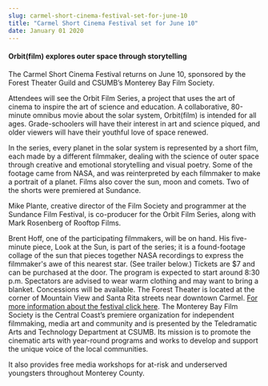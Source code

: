 ```yaml
---
slug: carmel-short-cinema-festival-set-for-june-10
title: "Carmel Short Cinema Festival set for June 10"
date: January 01 2020
---
```


<h4>Orbit(film) explores outer space through storytelling</h4><p>The Carmel Short Cinema Festival returns on June 10, sponsored by the Forest Theater Guild and CSUMB’s Monterey Bay Film Society.
</p><p>Attendees will see the Orbit Film Series, a project that uses the art of cinema to inspire the art of science and education. A collaborative, 80&#45;minute omnibus movie about the solar system, Orbit&#40;film&#41; is intended for all ages. Grade&#45;schoolers will have their interest in art and science piqued, and older viewers will have their youthful love of space renewed.
</p><p>In the series, every planet in the solar system is represented by a short film, each made by a different filmmaker, dealing with the science of outer space through creative and emotional storytelling and visual poetry. Some of the footage came from NASA, and was reinterpreted by each filmmaker to make a portrait of a planet. Films also cover the sun, moon and comets. Two of the shorts were premiered at Sundance.
</p><p>Mike Plante, creative director of the Film Society and programmer at the Sundance Film Festival, is co&#45;producer for the Orbit Film Series, along with Mark Rosenberg of Rooftop Films.
</p><p>Brent Hoff, one of the participating filmmakers, will be on hand. His five&#45;minute piece, Look at the Sun, is part of the series; it is a found&#45;footage collage of the sun that pieces together NASA recordings to express the filmmaker's awe of this nearest star. &#40;See trailer below.&#41; Tickets are $7 and can be purchased at the door. The program is expected to start around 8:30 p.m. Spectators are advised to wear warm clothing and may want to bring a blanket. Concessions will be available. The Forest Theater is located at the corner of Mountain View and Santa Rita streets near downtown Carmel. <a href="http://www.foresttheaterguild.org.">For more information about the festival click here</a>.  The Monterey Bay Film Society is the Central Coast’s premiere organization for independent filmmaking, media art and community and is presented by the Teledramatic Arts and Technology Department at CSUMB. Its mission is to promote the cinematic arts with year&#45;round programs and works to develop and support the unique voice of the local communities.
</p><p>It also provides free media workshops for at&#45;risk and underserved youngsters throughout Monterey County.
</p>
